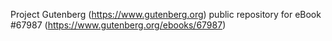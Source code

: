 Project Gutenberg (https://www.gutenberg.org) public repository for eBook #67987 (https://www.gutenberg.org/ebooks/67987)
